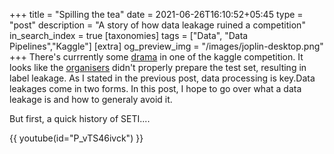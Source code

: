 +++
title = "Spilling the tea"
date = 2021-06-26T16:10:52+05:45
type = "post"
description = "A story of how data leakage ruined a competition"
in_search_index = true
[taxonomies]
tags = ["Data", "Data Pipelines","Kaggle"]
[extra]
og_preview_img = "/images/joplin-desktop.png"
+++
There's currrently some [drama](https://www.kaggle.com/c/seti-breakthrough-listen/discussion/246772) in one of the kaggle competition. It looks like the [organisers](https://www.kaggle.com/c/seti-breakthrough-listen/discussion/246782) didn't properly prepare the test set, resulting in label leakage. As I stated in the previous post, data processing is key.Data leakages come in two forms. In this post, I hope to go over what a data leakage is and how to generaly avoid it. 

But first, a quick history of SETI....

{{ youtube(id="P_vTS46ivck") }}
